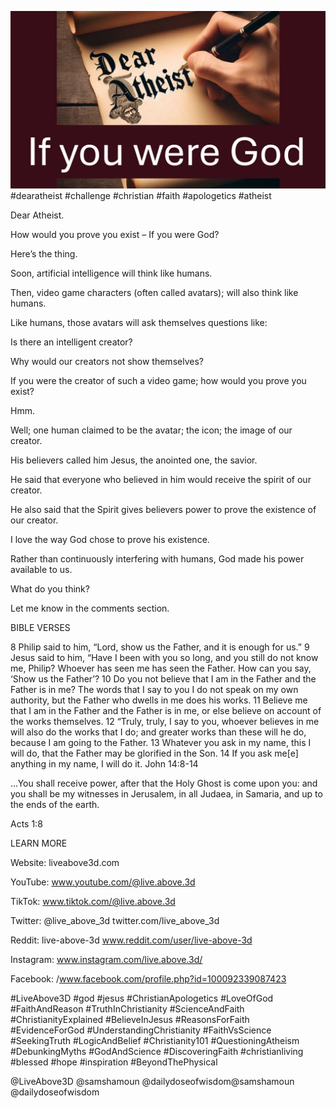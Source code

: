 ![Video cover image](cover.jpg "cover photo")
#dearatheist #challenge #christian #faith #apologetics #atheist

Dear Atheist.

How would you prove you exist – If you were God?

Here’s the thing.

Soon, artificial intelligence will think like humans.

Then, video game characters (often called avatars); will also think like humans.

Like humans, those avatars will ask themselves questions like:

Is there an intelligent creator?

Why would our creators not show themselves?

If you were the creator of such a video game; how would you prove you exist?

Hmm.

Well; one human claimed to be the avatar; the icon; the image of our creator.

His believers called him Jesus, the anointed one, the savior.

He said that everyone who believed in him would receive the spirit of our creator.

He also said that the Spirit gives believers power to prove the existence of our creator.

I love the way God chose to prove his existence.

Rather than continuously interfering with humans, God made his power available to us.

What do you think?

Let me know in the comments section.

BIBLE VERSES

8 Philip said to him, “Lord, show us the Father, and it is enough for us.” 9 Jesus said to him, “Have I been with you so long, and you still do not know me, Philip? Whoever has seen me has seen the Father. How can you say, ‘Show us the Father’? 10 Do you not believe that I am in the Father and the Father is in me? The words that I say to you I do not speak on my own authority, but the Father who dwells in me does his works. 11 Believe me that I am in the Father and the Father is in me, or else believe on account of the works themselves.
12 “Truly, truly, I say to you, whoever believes in me will also do the works that I do; and greater works than these will he do, because I am going to the Father. 13 Whatever you ask in my name, this I will do, that the Father may be glorified in the Son. 14 If you ask me[e] anything in my name, I will do it.
John 14:8-14

...You shall receive power, after that the Holy Ghost is come upon you: and you shall be my witnesses in Jerusalem, in all Judaea, in Samaria, and up to the ends of the earth.

Acts 1:8 

LEARN MORE

Website: liveabove3d.com

YouTube: www.youtube.com/@live.above.3d

TikTok: www.tiktok.com/@live.above.3d

Twitter: @live_above_3d twitter.com/live_above_3d

Reddit: live-above-3d www.reddit.com/user/live-above-3d

Instagram: www.instagram.com/live.above.3d/

Facebook: /www.facebook.com/profile.php?id=100092339087423

#LiveAbove3D #god #jesus #ChristianApologetics #LoveOfGod #FaithAndReason #TruthInChristianity #ScienceAndFaith #ChristianityExplained #BelieveInJesus #ReasonsForFaith #EvidenceForGod #UnderstandingChristianity #FaithVsScience #SeekingTruth #LogicAndBelief #Christianity101 #QuestioningAtheism #DebunkingMyths #GodAndScience #DiscoveringFaith #christianliving #blessed #hope #inspiration #BeyondThePhysical

@LiveAbove3D
@samshamoun
@dailydoseofwisdom@samshamoun
@dailydoseofwisdom